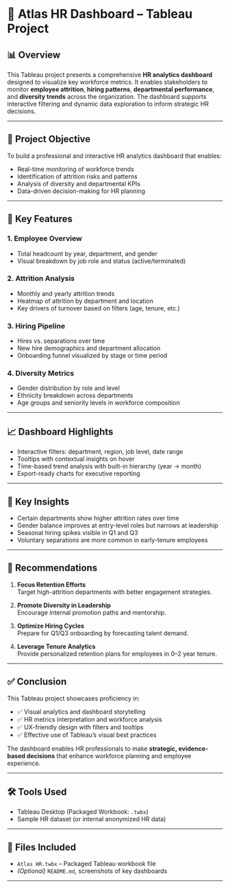 # 👥 Atlas HR Dashboard – Tableau Project

## 📊 Overview  
This Tableau project presents a comprehensive **HR analytics dashboard** designed to visualize key workforce metrics. It enables stakeholders to monitor **employee attrition**, **hiring patterns**, **departmental performance**, and **diversity trends** across the organization. The dashboard supports interactive filtering and dynamic data exploration to inform strategic HR decisions.

---

## 🎯 Project Objective  
To build a professional and interactive HR analytics dashboard that enables:

- Real-time monitoring of workforce trends  
- Identification of attrition risks and patterns  
- Analysis of diversity and departmental KPIs  
- Data-driven decision-making for HR planning

---

## 🧩 Key Features

### 1. Employee Overview  
- Total headcount by year, department, and gender  
- Visual breakdown by job role and status (active/terminated)

### 2. Attrition Analysis  
- Monthly and yearly attrition trends  
- Heatmap of attrition by department and location  
- Key drivers of turnover based on filters (age, tenure, etc.)

### 3. Hiring Pipeline  
- Hires vs. separations over time  
- New hire demographics and department allocation  
- Onboarding funnel visualized by stage or time period

### 4. Diversity Metrics  
- Gender distribution by role and level  
- Ethnicity breakdown across departments  
- Age groups and seniority levels in workforce composition

---

## 📈 Dashboard Highlights

- Interactive filters: department, region, job level, date range  
- Tooltips with contextual insights on hover  
- Time-based trend analysis with built-in hierarchy (year → month)  
- Export-ready charts for executive reporting

---

## 🧠 Key Insights

- Certain departments show higher attrition rates over time  
- Gender balance improves at entry-level roles but narrows at leadership  
- Seasonal hiring spikes visible in Q1 and Q3  
- Voluntary separations are more common in early-tenure employees

---

## 📌 Recommendations

1. **Focus Retention Efforts**  
   Target high-attrition departments with better engagement strategies.

2. **Promote Diversity in Leadership**  
   Encourage internal promotion paths and mentorship.

3. **Optimize Hiring Cycles**  
   Prepare for Q1/Q3 onboarding by forecasting talent demand.

4. **Leverage Tenure Analytics**  
   Provide personalized retention plans for employees in 0–2 year tenure.

---

## ✅ Conclusion  
This Tableau project showcases proficiency in:

- ✅ Visual analytics and dashboard storytelling  
- ✅ HR metrics interpretation and workforce analysis  
- ✅ UX-friendly design with filters and tooltips  
- ✅ Effective use of Tableau’s visual best practices

The dashboard enables HR professionals to make **strategic, evidence-based decisions** that enhance workforce planning and employee experience.

---

## 🛠️ Tools Used  
- Tableau Desktop (Packaged Workbook: `.twbx`)  
- Sample HR dataset (or internal anonymized HR data)

---

## 📎 Files Included  
- `Atlas HR.twbx` – Packaged Tableau workbook file  
- *(Optional)* `README.md`, screenshots of key dashboards

---
